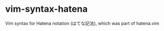vim-syntax-hatena
=================

Vim syntax for Hatena notation (はてな記法), which was part of hatena.vim
